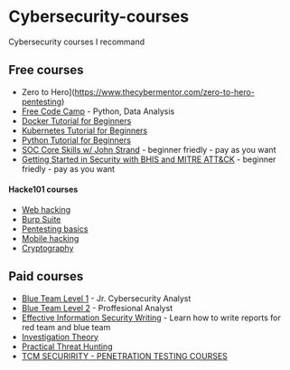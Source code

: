 # Cybersecurity-courses
Cybersecurity courses I recommand


## Free courses
- Zero to Hero](https://www.thecybermentor.com/zero-to-hero-pentesting)
- [Free Code Camp](https://www.freecodecamp.org/learn) - Python, Data Analysis
- [Docker Tutorial for Beginners](https://www.youtube.com/watch?v=3c-iBn73dDE&ab_channel=TechWorldwithNana)
- [Kubernetes Tutorial for Beginners](https://www.youtube.com/watch?v=X48VuDVv0do&ab_channel=TechWorldwithNana)
- [Python Tutorial for Beginners](https://www.youtube.com/watch?v=t8pPdKYpowI&ab_channel=TechWorldwithNana)
- [SOC Core Skills w/ John Strand](https://wildwesthackinfest.com/antisyphon//soc-core-skills-john-strand/) - beginner friedly - pay as you want
- [Getting Started in Security with BHIS and MITRE ATT&CK](https://wildwesthackinfest.com/antisyphon/getting-started-in-security-with-bhis-and-mitre-attck-john-strand/) - beginner friedly - pay as you want

#### Hacke101 courses
- [Web hacking](https://www.hacker101.com/playlists/web_hacking)
- [Burp Suite](https://www.hacker101.com/playlists/burp_suite)
- [Pentesting basics](https://www.hacker101.com/playlists/pentesting_series)
- [Mobile hacking](https://www.hacker101.com/playlists/mobile_hacking)
- [Cryptography](https://www.hacker101.com/playlists/cryptography)

## Paid courses
- [Blue Team Level 1](https://securityblue.team/why-btl1/) - Jr. Cybersecurity Analyst
- [Blue Team Level 2](https://securityblue.team/courses/blue-team-level-2-certification-professional/) - Proffesional Analyst
- [Effective Information Security Writing](https://www.networkdefense.io/library/effective-information-security-writing/55514/about/) - Learn how to write reports for red team and blue team
- [Investigation Theory](https://www.networkdefense.io/library/the-analyst-mindset/195109/about/)
- [Practical Threat Hunting](https://www.networkdefense.io/library/threat-hunters-playbook/87345/about/)
- [TCM SECURIRITY - PENETRATION TESTING COURSES](https://academy.tcm-sec.com/courses)
